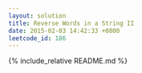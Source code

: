 ```yaml
---
layout: solution
title: Reverse Words in a String II
date: 2015-02-03 14:42:33 +0800
leetcode_id: 186
---
```

{% include_relative README.md %}

